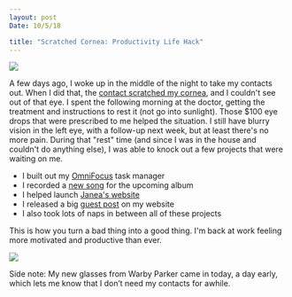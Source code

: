 ```yaml
---
layout: post
Date: 10/5/18

title: "Scratched Cornea: Productivity Life Hack"
---
```


![][image-1]

A few days ago, I woke up in the middle of the night to take my contacts out. When I did that, the [contact scratched my cornea][1], and I couldn't see out of that eye. I spent the following morning at the doctor, getting the treatment and instructions to rest it (not go into sunlight). Those $100 eye drops that were prescribed to me helped the situation. I still have blurry vision in the left eye, with a follow-up next week, but at least there's no more pain. During that "rest" time (and since I was in the house and couldn't do anything else), I was able to knock out a few projects that were waiting on me.

- I built out my [OmniFocus][2] task manager
- I recorded a [new song][3] for the upcoming album
- I helped launch [Janea's website][4]
- I released a big [guest post][5] on my website
- I also took lots of naps in between all of these projects

This is how you turn a bad thing into a good thing. I'm back at work feeling more motivated and productive than ever.

![][image-2]

Side note: My new glasses from Warby Parker came in today, a day early, which lets me know that I don’t need my contacts for awhile.

[1]:	https://nashp.com/scratched-my-eye
[2]:	https://www.omnigroup.com/omnifocus/
[3]:	https://nashp.com/are-we-dreaming
[4]:	https://www.janea.net/
[5]:	https://nashp.com/finding-purpose-by-jay-ray

[image-1]:	https://i.imgur.com/IamjWBv.jpg
[image-2]:	https://i.warbycdn.com/s/l/3ee0f50f9bfc675218e41d188580f56b822ac38a/2000x1000.jpg